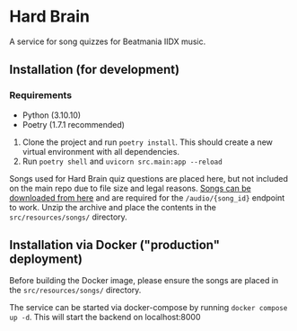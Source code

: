# Hard Brain

A service for song quizzes for Beatmania IIDX music.

## Installation (for development)

### Requirements

- Python (3.10.10)
- Poetry (1.7.1 recommended)

1. Clone the project and run `poetry install`. This should create a new virtual environment with all dependencies.
2. Run `poetry shell` and `uvicorn src.main:app --reload`

Songs used for Hard Brain quiz questions are placed here, but not included on the main repo due to file size and legal
reasons. [Songs can be downloaded from here](https://corndog.galaxy.usbx.me/nextcloud/s/zz8fXMFEqBeEpd4) and are
required for the `/audio/{song_id}` endpoint to work. Unzip the archive and place the contents in the `src/resources/songs/` directory.

## Installation via Docker ("production" deployment)

Before building the Docker image, please ensure the songs are placed in the `src/resources/songs/` directory.

The service can be started via docker-compose by running `docker compose up -d`. This will start the backend on
localhost:8000
